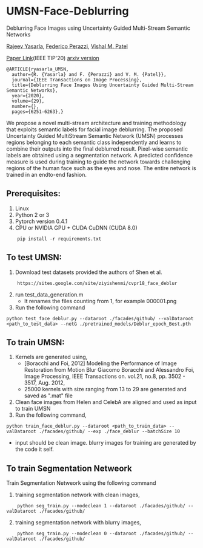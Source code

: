 # UMSN-Face-Deblurring
Deblurring Face Images using Uncertainty Guided Multi-Stream Semantic Networks

[Rajeev Yasarla](https://sites.google.com/view/rajeevyasarla/home), [Federico Perazzi](https://research.adobe.com/person/federico-perazzi/), [Vishal M. Patel](https://engineering.jhu.edu/ece/faculty/vishal-m-patel/)

[Paper Link](https://ieeexplore.ieee.org/document/9082831/metrics)(IEEE TIP'20)
[arxiv version](https://arxiv.org/pdf/1907.13106.pdf)

    @ARTICLE{ryasarla_UMSN,
      author={R. {Yasarla} and F. {Perazzi} and V. M. {Patel}},
      journal={IEEE Transactions on Image Processing}, 
      title={Deblurring Face Images Using Uncertainty Guided Multi-Stream Semantic Networks}, 
      year={2020},
      volume={29},
      number={},
      pages={6251-6263},}

We propose a novel multi-stream architecture and training methodology that exploits semantic labels for facial image deblurring. The proposed Uncertainty Guided MultiStream Semantic Network (UMSN) processes regions belonging to each semantic class independently and learns to combine their outputs into the final deblurred result. Pixel-wise semantic labels are obtained using a segmentation network. A predicted confidence measure is used during training to guide the network towards challenging regions of the human face such as the eyes and nose. The entire network is trained in an endto-end fashion.

## Prerequisites:
1. Linux
2. Python 2 or 3
3. Pytorch version 0.4.1
4. CPU or NVIDIA GPU + CUDA CuDNN (CUDA 8.0)
```
    pip install -r requirements.txt
```

## To test UMSN:
1. Download test datasets provided the authors of Shen et al.
```
    https://sites.google.com/site/ziyishenmi/cvpr18_face_deblur
```
2. run test_data_generation.m
    - It renames the files counting from 1, for example 000001.png
3. Run the following command
```
python test_face_deblur.py --dataroot ./facades/github/ --valDataroot <path_to_test_data> --netG ./pretrained_models/Deblur_epoch_Best.pth
```

## To train UMSN:
1. Kernels are generated using,
     - [Boracchi and Foi, 2012]	Modeling the Performance of Image Restoration from Motion Blur Giacomo Boracchi and Alessandro Foi, Image Processing, IEEE Transactions on. vol.21, no.8, pp. 3502 - 3517, Aug. 2012,
     - 25000 kernels with size ranging from 13 to 29 are generated and saved as ".mat" file
2. Clean face images from Helen and CelebA are aligned and used as input to train UMSN 
3. Run the following command,
```
python train_face_deblur.py --dataroot <path_to_train_data> --valDataroot ./facades/github/ --exp ./face_deblur --batchSize 10
```
- input should be clean image. blurry images for training are generated by the code it self.

## To train Segmentation Netweork
Train Segmentation Netweork using the following command
1. training segmentation network with clean images,
```
    python seg_train.py --modeclean 1 --dataroot ./facades/github/ --valDataroot ./facades/github/
```
2. training segmentation network with blurry images,
```
    python seg_train.py --modeclean 0 --dataroot ./facades/github/ --valDataroot ./facades/github/
```
